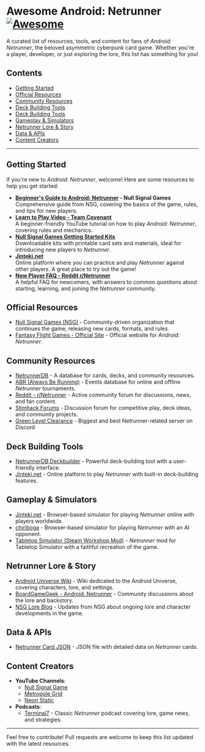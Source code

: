 # Awesome Android: Netrunner [![Awesome](https://awesome.re/badge.svg)](https://awesome.re)

A curated list of resources, tools, and content for fans of *Android: Netrunner*, the beloved asymmetric cyberpunk card game. Whether you're a player, developer, or just exploring the lore, this list has something for you!

## Contents
- [Getting Started](#getting-started)
- [Official Resources](#official-resources)
- [Community Resources](#community-resources)
- [Deck Building Tools](#deck-building-tools)
- [Deck Building Tools](#deck-building-tools)
- [Gameplay & Simulators](#gameplay--simulators)
- [Netrunner Lore & Story](#netrunner-lore--story)
- [Data & APIs](#data--apis)
- [Content Creators](#content-creators)

---

## Getting Started

If you're new to *Android: Netrunner*, welcome! Here are some resources to help you get started:

- **[Beginner's Guide to Android: Netrunner](https://nullsignal.games/players/learn-to-play/) - Null Signal Games**  
  Comprehensive guide from NSG, covering the basics of the game, rules, and tips for new players.
- **[Learn to Play Video - Team Covenant](https://www.youtube.com/watch?v=vvRwynAp5tI)**  
  A beginner-friendly YouTube tutorial on how to play *Android: Netrunner*, covering rules and mechanics.
- **[Null Signal Games Getting Started Kits](https://nullsignal.games/products/)**  
  Downloadable kits with printable card sets and materials, ideal for introducing new players to *Netrunner*.
- **[Jinteki.net](https://www.jinteki.net/)**  
  Online platform where you can practice and play *Netrunner* against other players. A great place to try out the game!
- **[New Player FAQ - Reddit r/Netrunner](https://www.reddit.com/r/Netrunner/wiki/player_guide/)**  
  A helpful FAQ for newcomers, with answers to common questions about starting, learning, and joining the *Netrunner* community.


## Official Resources

- [Null Signal Games (NSG)](https://nullsignal.games) - Community-driven organization that continues the game, releasing new cards, formats, and rules.
- [Fantasy Flight Games - Official Site](https://www.fantasyflightgames.com/en/products/android-netrunner-the-card-game/) - Official website for *Android: Netrunner*.

## Community Resources

- [NetrunnerDB](https://netrunnerdb.com/) - A database for cards, decks, and community resources.
- [ABR (Always Be Running)](https://alwaysberunning.net/) - Events database for online and offline *Netrunner* tournaments.
- [Reddit - r/Netrunner](https://www.reddit.com/r/Netrunner/) - Active community forum for discussions, news, and fan content.
- [Stimhack Forums](https://forum.stimhack.com/) - Discussion forum for competitive play, deck ideas, and community projects.
- [Green Level Clearance](https://discord.gg/glc) - Biggest and best Netrunner-related server on Discord

## Deck Building Tools

- [NetrunnerDB Deckbuilder](https://netrunnerdb.com/en/decklists) - Powerful deck-building tool with a user-friendly interface.
- [Jinteki.net](https://www.jinteki.net/) - Online platform to play *Netrunner* with built-in deck-building features.

## Gameplay & Simulators

- [Jinteki.net](https://www.jinteki.net/) - Browser-based simulator for playing *Netrunner* online with players worldwide.
- [chiriboga](https://chiriboga.sifnt.net.au) - Browser-based simulator for playing *Netrunner* with an AI opponent.
- [Tabletop Simulator (Steam Workshop Mod)](https://steamcommunity.com/sharedfiles/filedetails/?id=2126989392) - *Netrunner* mod for Tabletop Simulator with a faithful recreation of the game.

## Netrunner Lore & Story

- [Android Universe Wiki](https://android-universe-fan.fandom.com/wiki/Android:_Netrunner) - Wiki dedicated to the Android Universe, covering characters, lore, and settings.
- [BoardGameGeek - Android: Netrunner](https://boardgamegeek.com/boardgame/124742/android-netrunner) - Community discussions about the lore and backstory.
- [NSG Lore Blog](https://nullsignal.games/blog/category/story/) - Updates from NSG about ongoing lore and character developments in the game.

## Data & APIs

- [Netrunner Card JSON](https://github.com/NetrunnerDB/netrunner-cards-json) - JSON file with detailed data on *Netrunner* cards.

## Content Creators

- **YouTube Channels**:
  - [Null Signal Game](https://www.youtube.com/@NullSignalGames)
  - [Metropole Grid](https://www.youtube.com/@MetropoleGrid)
  - [Neon Static](https://www.youtube.com/@neonstaticpod) 
- **Podcasts**:
  - [Terminal7](https://www.idlethumbs.net/terminal7/) - Classic *Netrunner* podcast covering lore, game news, and strategies.


---

Feel free to contribute! Pull requests are welcome to keep this list updated with the latest resources.

